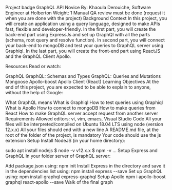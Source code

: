Project badge
GraphQL API
 Novice
 By: Khaoula Derouiche, Software Engineer at Holberton
 Weight: 1
 Manual QA review must be done (request it when you are done with the project)
Background Context
In this project, you will create an application using a query language, designed to make APIs fast, flexible and developer-friendly. In the first part, you will create the back-end part using ExpressJs and set up GraphQl with all the parts (schema, root query and resolve function). In second part, you will connect your back-end to mongoDB and test your queries to GraphQL server using Graphiql. In the last part, you will create the front-end part using ReactJS and the GraphQL Client Apollo.



Resources
Read or watch:

GraphQL
GraphQL: Schemas and Types
GraphQL: Queries and Mutations
Mongoose
Apollo-boost
Apollo Client (React)
Learning Objectives
At the end of this project, you are expected to be able to explain to anyone, without the help of Google:

What GraphQL means
What is Graphiql
How to test queries using Graphiql
What is Apollo
How to connect to mongoDB
How to make queries from React
How to make GraphQL server accept request from another server
Requirements
Allowed editors: vi, vim, emacs, Visual Studio Code
All your files will be interpreted/compiled on Ubuntu 18.04 LTS using node (version 12.x.x)
All your files should end with a new line
A README.md file, at the root of the folder of the project, is mandatory
Your code should use the js extension
Setup
Install NodeJS
(in your home directory):

sudo apt install nodejs 
$ node -v
v12.x.x
$ npm -v
...
Setup Express and GraphQL
In your folder server of GraphQL server:

Add package.json using: npm init
Install Express in the directory and save it in the dependencies list using: npm install express --save
Set up GraphQL using: npm install graphql express-graphql
Setup Apollo
npm i apollo-boost graphql react-apollo --save
Walk of the final graph



